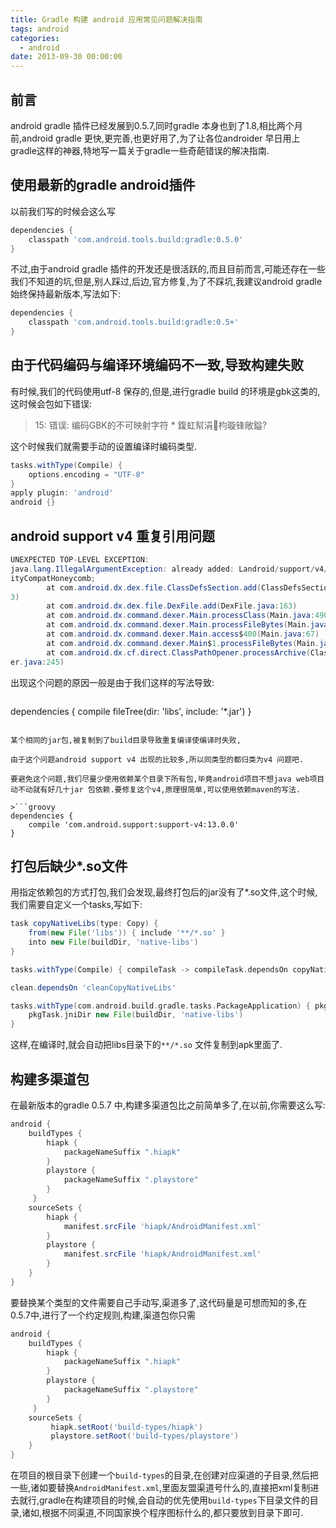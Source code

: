 ```yaml
---
title: Gradle 构建 android 应用常见问题解决指南
tags: android
categories:
  - android
date: 2013-09-30 00:00:00
---
```

## 前言
android gradle 插件已经发展到0.5.7,同时gradle 本身也到了1.8,相比两个月前,android gradle 更快,更完善,也更好用了,为了让各位androider 早日用上gradle这样的神器,特地写一篇关于gradle一些奇葩错误的解决指南.
<!--more-->

## 使用最新的gradle android插件
以前我们写的时候会这么写

```groovy
dependencies {
	classpath 'com.android.tools.build:gradle:0.5.0'
}
```

不过,由于android gradle 插件的开发还是很活跃的,而且目前而言,可能还存在一些我们不知道的坑,但是,别人踩过,后边,官方修复,为了不踩坑,我建议android gradle 始终保持最新版本,写法如下:

```groovy
dependencies {
	classpath 'com.android.tools.build:gradle:0.5+'
}
```

## 由于代码编码与编译环境编码不一致,导致构建失败

有时候,我们的代码使用utf-8 保存的,但是,进行gradle build 的环境是gbk这类的,这时候会包如下错误:

> 15: 错误: 编码GBK的不可映射字符
         * 鍑虹幇涓枃璇锋敞鎰?

这个时候我们就需要手动的设置编译时编码类型.

```groovy
tasks.withType(Compile) {
    options.encoding = "UTF-8"
}
apply plugin: 'android'
android {}
```

## android support v4 重复引用问题

```java
UNEXPECTED TOP-LEVEL EXCEPTION:
java.lang.IllegalArgumentException: already added: Landroid/support/v4/app/Activ
ityCompatHoneycomb;
        at com.android.dx.dex.file.ClassDefsSection.add(ClassDefsSection.java:12
3)
        at com.android.dx.dex.file.DexFile.add(DexFile.java:163)
        at com.android.dx.command.dexer.Main.processClass(Main.java:490)
        at com.android.dx.command.dexer.Main.processFileBytes(Main.java:459)
        at com.android.dx.command.dexer.Main.access$400(Main.java:67)
        at com.android.dx.command.dexer.Main$1.processFileBytes(Main.java:398)
        at com.android.dx.cf.direct.ClassPathOpener.processArchive(ClassPathOpen
er.java:245)
```

出现这个问题的原因一般是由于我们这样的写法导致:

>```groovy
dependencies {
	compile fileTree(dir: 'libs', include: '*.jar')
}
```

某个相同的jar包,被复制到了build目录导致重复编译使编译时失败,

由于这个问题android support v4 出现的比较多,所以同类型的都归类为v4 问题吧.

要避免这个问题,我们尽量少使用依赖某个目录下所有包,毕竟android项目不想java web项目动不动就有好几十jar 包依赖.要修复这个v4,原理很简单,可以使用依赖maven的写法.

>```groovy
dependencies {
    compile 'com.android.support:support-v4:13.0.0'
}
```

## 打包后缺少*.so文件

用指定依赖包的方式打包,我们会发现,最终打包后的jar没有了*.so文件,这个时候,我们需要自定义一个tasks,写如下:

```groovy
task copyNativeLibs(type: Copy) {
    from(new File('libs')) { include '**/*.so' }
    into new File(buildDir, 'native-libs')
}

tasks.withType(Compile) { compileTask -> compileTask.dependsOn copyNativeLibs }

clean.dependsOn 'cleanCopyNativeLibs'

tasks.withType(com.android.build.gradle.tasks.PackageApplication) { pkgTask ->
    pkgTask.jniDir new File(buildDir, 'native-libs')
}
```

这样,在编译时,就会自动把libs目录下的`**/*.so` 文件复制到apk里面了.

## 构建多渠道包

在最新版本的gradle 0.5.7 中,构建多渠道包比之前简单多了,在以前,你需要这么写:

```groovy
android {
    buildTypes {
     	hiapk {
     		packageNameSuffix ".hiapk"
     	}
     	playstore {
     		packageNameSuffix ".playstore"
    	}
     }
	sourceSets {
		hiapk {
			manifest.srcFile 'hiapk/AndroidManifest.xml'
		}
		playstore {
			manifest.srcFile 'hiapk/AndroidManifest.xml'
		}
	}
}
```

要替换某个类型的文件需要自己手动写,渠道多了,这代码量是可想而知的多,在0.5.7中,进行了一个约定规则,构建,渠道包你只需
```groovy
android {
    buildTypes {
     	hiapk {
     		packageNameSuffix ".hiapk"
     	}
     	playstore {
     		packageNameSuffix ".playstore"
    	}
     }
	sourceSets {
		 hiapk.setRoot('build-types/hiapk')
         playstore.setRoot('build-types/playstore')
	}
}
```

在项目的根目录下创建一个`build-types`的目录,在创建对应渠道的子目录,然后把一些,诸如要替换`AndroidManifest.xml`,里面友盟渠道号什么的,直接把xml复制进去就行,gradle在构建项目的时候,会自动的优先使用`build-types`下目录文件的目录,诸如,根据不同渠道,不同国家换个程序图标什么的,都只要放到目录下即可.








